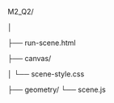 M2_Q2/
 
 │

├── run-scene.html

├── canvas/
 
 │   └── scene-style.css

├── geometry/
    └── scene.js
